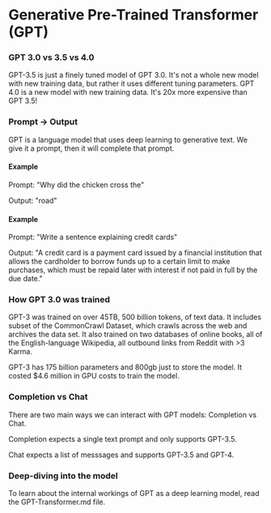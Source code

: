 # Generative Pre-Trained Transformer (GPT)
### GPT 3.0 vs 3.5 vs 4.0
GPT-3.5 is just a finely tuned model of GPT 3.0. It's not a whole new model with new training data, but rather it uses different tuning parameters. GPT 4.0 is a new model with new training data. It's 20x more expensive than GPT 3.5!

### Prompt -> Output
GPT is a language model that uses deep learning to generative text. We give it a prompt, then it will complete that prompt.

#### Example
Prompt: "Why did the chicken cross the"

Output: "road"

#### Example
Prompt: "Write a sentence explaining credit cards"

Output: "A credit card is a payment card issued by a financial institution that allows the cardholder to borrow funds up to a certain limit to make purchases, which must be repaid later with interest if not paid in full by the due date."

### How GPT 3.0 was trained
GPT-3 was trained on over 45TB, 500 billion tokens, of text data. It includes subset of the CommonCrawl Dataset, which crawls across the web and archives the data set. It also trained on two databases of online books, all of the English-language Wikipedia, all outbound links from Reddit with >3 Karma.

GPT-3 has 175 billion parameters and 800gb just to store the model. It costed $4.6 million in GPU costs to train the model.

### Completion vs Chat
There are two main ways we can interact with GPT models: Completion vs Chat.

Completion expects a single text prompt and only supports GPT-3.5.

Chat expects a list of messsages and supports GPT-3.5 and GPT-4.

### Deep-diving into the model
To learn about the internal workings of GPT as a deep learning model, read the GPT-Transformer.md file.